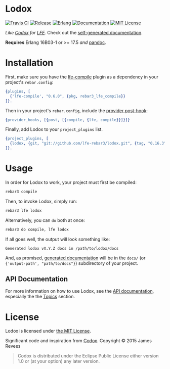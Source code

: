 # Lodox

[![Travis CI][travis badge]][travis builds]
[![Release][tag badge]][latest release]
[![Erlang][erlang badge]][erlang downloads]
[![Documentation][doc badge]][docs]
[![MIT License][license badge]](LICENSE)

[travis builds]: https://travis-ci.org/lfe-rebar3/lodox
[travis badge]: https://travis-ci.org/lfe-rebar3/lodox.svg
[tag badge]: https://img.shields.io/github/tag/lfe-rebar3/lodox.svg
[latest release]: https://github.com/lfe-rebar3/lodox/releases/latest
[erlang badge]: https://img.shields.io/badge/erlang-R16B03%20%7C%20%E2%89%A517.5-red.svg
[erlang downloads]: http://www.erlang.org/downloads
[doc badge]: https://img.shields.io/badge/docs-100%25-green.svg
[docs]: https://lfe-rebar3.github.io/lodox
[license badge]: https://img.shields.io/badge/license-MIT-blue.svg


_Like [Codox] for [LFE]._
Check out the [self-generated documentation][docs].

**Requires** Erlang 16B03-1 or >= 17.5 *and* [pandoc].

[Codox]: https://github.com/weavejester/codox
[LFE]: https://github.com/rvirding/lfe
[pandoc]: http://pandoc.org


# Installation

First, make sure you have the [lfe-compile] plugin as a dependency in your
project's `rebar.config`:

```erlang
{plugins, [
  {'lfe-compile', "0.6.0", {pkg, rebar3_lfe_compile}}
]}.
```

Then in your project's `rebar.config`, include the [provider post-hook]:

```erlang
{provider_hooks, [{post, [{compile, {lfe, compile}}]}]}
```

Finally, add Lodox to your `project_plugins` list.

```erlang
{project_plugins, [
  {lodox, {git, "git://github.com/lfe-rebar3/lodox.git", {tag, "0.16.3"}}}
]}.
```

[lfe-compile]: https://github.com/lfe-rebar3/compile
[provider post-hook]: https://www.rebar3.org/v3.0/docs/configuration#section-provider-hooks


# Usage

In order for Lodox to work, your project must first be compiled:

```sh
rebar3 compile
```

Then, to invoke Lodox, simply run:

```sh
rebar3 lfe lodox
```

Alternatively, you can `do` both at once:

```sh
rebar3 do compile, lfe lodox
```

If all goes well, the output will look something like:

    Generated lodox vX.Y.Z docs in /path/to/lodox/docs

And, as promised, [generated documentation][docs] will be in the `docs/` (or
`{'output-path', "path/to/docs"}`) subdirectory of your project.


## API Documentation

For more information on how to use Lodox, see the [API documentation][docs],
especially the the [Topics] section.

[Topics]: https://lfe-rebar3.github.io/lodox/index.html#Topics


# License

Lodox is licensed under [the MIT License](LICENSE).

Significant code and inspiration from [Codox]. Copyright © 2015 James Revees

> Codox is distributed under the Eclipse Public License either version 1.0 or
> (at your option) any later version.
